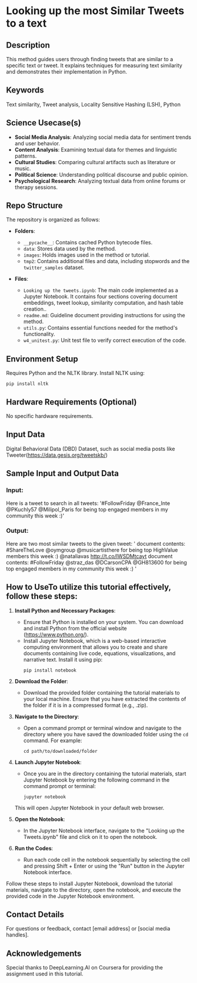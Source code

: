 # Looking up the most Similar Tweets to a text

## Description
This method guides users through finding tweets that are similar to a specific text or tweet. It explains techniques for measuring text similarity and demonstrates their implementation in Python.

## Keywords
Text similarity, Tweet analysis, Locality Sensitive Hashing (LSH), Python

## Science Usecase(s)
- **Social Media Analysis**: Analyzing social media data for sentiment trends and user behavior.
- **Content Analysis**: Examining textual data for themes and linguistic patterns.
- **Cultural Studies**: Comparing cultural artifacts such as literature or music.
- **Political Science**: Understanding political discourse and public opinion.
- **Psychological Research**: Analyzing textual data from online forums or therapy sessions.


## Repo Structure
The repository is organized as follows:
- **Folders**:
  - `__pycache__`: Contains cached Python bytecode files.
  - `data`: Stores data used by the method.
  - `images`: Holds images used in the method or tutorial.
  - `tmp2`: Contains additional files and data, including stopwords and the `twitter_samples` dataset.

- **Files**:
  - `Looking up the tweets.ipynb`: The main code implemented as a Jupyter Notebook. It contains four sections covering document embeddings, tweet lookup, similarity computation, and hash table creation..
  - `readme.md`: Guideline document providing instructions for using the method.
  - `utils.py`: Contains essential functions needed for the method's functionality.
  - `w4_unitest.py`: Unit test file to verify correct execution of the code.


## Environment Setup
Requires Python and the NLTK library. Install NLTK using:

```
pip install nltk
```


## Hardware Requirements (Optional)
No specific hardware requirements.

## Input Data
Digital Behavioral Data (DBD) Dataset, such as social media posts like Tweeter(https://data.gesis.org/tweetskb/)

## Sample Input and Output Data
### Input:
Here is a tweet to search in all tweets:
'#FollowFriday @France_Inte @PKuchly57 @Milipol_Paris for being top engaged members in my community this week :)'
### Output:
Here are two most similar tweets to the given tweet:
'
document contents: #ShareTheLove @oymgroup @musicartisthere for being top HighValue members this week :) @nataliavas http://t.co/IWSDMtcayt
document contents: #FollowFriday @straz_das @DCarsonCPA @GH813600 for being top engaged members in my community this week :)
'


## How to UseTo utilize this tutorial effectively, follow these steps:

1. **Install Python and Necessary Packages**:
   - Ensure that Python is installed on your system. You can download and install Python from the official website (https://www.python.org/).
   - Install Jupyter Notebook, which is a web-based interactive computing environment that allows you to create and share documents containing live code, equations, visualizations, and narrative text. Install it using pip:
     ```
     pip install notebook
     ```

2. **Download the Folder**:
   - Download the provided folder containing the tutorial materials to your local machine. Ensure that you have extracted the contents of the folder if it is in a compressed format (e.g., .zip).

3. **Navigate to the Directory**:
   - Open a command prompt or terminal window and navigate to the directory where you have saved the downloaded folder using the `cd` command. For example:
     ```
     cd path/to/downloaded/folder
     ```

4. **Launch Jupyter Notebook**:
   - Once you are in the directory containing the tutorial materials, start Jupyter Notebook by entering the following command in the command prompt or terminal:
     ```
     jupyter notebook
     ```
   This will open Jupyter Notebook in your default web browser.

5. **Open the Notebook**:
   - In the Jupyter Notebook interface, navigate to the "Looking up the Tweets.ipynb" file and click on it to open the notebook.

6. **Run the Codes**:
   - Run each code cell in the notebook sequentially by selecting the cell and pressing Shift + Enter or using the "Run" button in the Jupyter Notebook interface.

Follow these steps to install Jupyter Notebook, download the tutorial materials, navigate to the directory, open the notebook, and execute the provided code in the Jupyter Notebook environment.


## Contact Details
For questions or feedback, contact [email address] or [social media handles].


## Acknowledgements 
Special thanks to DeepLearning.AI on Coursera for providing the assignment used in this tutorial.






